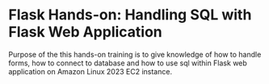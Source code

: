 # Flask Hands-on: Handling SQL with Flask Web Application

Purpose of the this hands-on training is to give knowledge of how to handle forms, how to connect to database and how to use sql within Flask web application on Amazon Linux 2023 EC2 instance.
